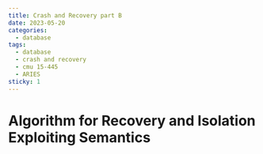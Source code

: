 ```yaml
---
title: Crash and Recovery part B
date: 2023-05-20
categories:
  - database
tags:
  - database
  - crash and recovery
  - cmu 15-445
  - ARIES
sticky: 1
---
```

# Algorithm for Recovery and Isolation Exploiting Semantics
